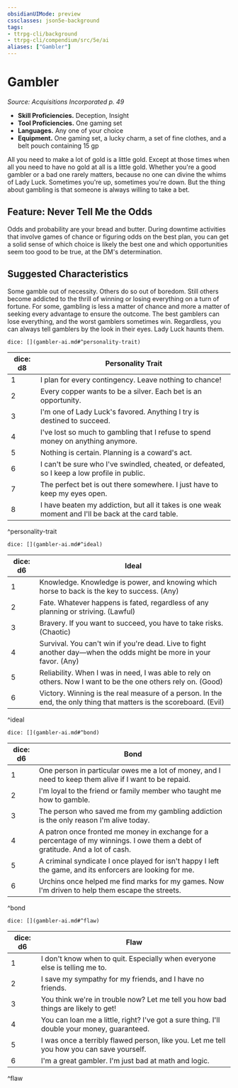 ```yaml
---
obsidianUIMode: preview
cssclasses: json5e-background
tags:
- ttrpg-cli/background
- ttrpg-cli/compendium/src/5e/ai
aliases: ["Gambler"]
---
```

# Gambler
*Source: Acquisitions Incorporated p. 49*  

- **Skill Proficiencies.** Deception, Insight  
- **Tool Proficiencies.** One gaming set  
- **Languages.** Any one of your choice  
- **Equipment.** One gaming set, a lucky charm, a set of fine clothes, and a belt pouch containing 15 gp  

All you need to make a lot of gold is a little gold. Except at those times when all you need to have no gold at all is a little gold. Whether you're a good gambler or a bad one rarely matters, because no one can divine the whims of Lady Luck. Sometimes you're up, sometimes you're down. But the thing about gambling is that someone is always willing to take a bet.

## Feature: Never Tell Me the Odds

Odds and probability are your bread and butter. During downtime activities that involve games of chance or figuring odds on the best plan, you can get a solid sense of which choice is likely the best one and which opportunities seem too good to be true, at the DM's determination.

## Suggested Characteristics

Some gamble out of necessity. Others do so out of boredom. Still others become addicted to the thrill of winning or losing everything on a turn of fortune. For some, gambling is less a matter of chance and more a matter of seeking every advantage to ensure the outcome. The best gamblers can lose everything, and the worst gamblers sometimes win. Regardless, you can always tell gamblers by the look in their eyes. Lady Luck haunts them.

`dice: [](gambler-ai.md#^personality-trait)`

| dice: d8 | Personality Trait |
|----------|-------------------|
| 1 | I plan for every contingency. Leave nothing to chance! |
| 2 | Every copper wants to be a silver. Each bet is an opportunity. |
| 3 | I'm one of Lady Luck's favored. Anything I try is destined to succeed. |
| 4 | I've lost so much to gambling that I refuse to spend money on anything anymore. |
| 5 | Nothing is certain. Planning is a coward's act. |
| 6 | I can't be sure who I've swindled, cheated, or defeated, so I keep a low profile in public. |
| 7 | The perfect bet is out there somewhere. I just have to keep my eyes open. |
| 8 | I have beaten my addiction, but all it takes is one weak moment and I'll be back at the card table. |
^personality-trait

`dice: [](gambler-ai.md#^ideal)`

| dice: d6 | Ideal |
|----------|-------|
| 1 | Knowledge. Knowledge is power, and knowing which horse to back is the key to success. (Any) |
| 2 | Fate. Whatever happens is fated, regardless of any planning or striving. (Lawful) |
| 3 | Bravery. If you want to succeed, you have to take risks. (Chaotic) |
| 4 | Survival. You can't win if you're dead. Live to fight another day—when the odds might be more in your favor. (Any) |
| 5 | Reliability. When I was in need, I was able to rely on others. Now I want to be the one others rely on. (Good) |
| 6 | Victory. Winning is the real measure of a person. In the end, the only thing that matters is the scoreboard. (Evil) |
^ideal

`dice: [](gambler-ai.md#^bond)`

| dice: d6 | Bond |
|----------|------|
| 1 | One person in particular owes me a lot of money, and I need to keep them alive if I want to be repaid. |
| 2 | I'm loyal to the friend or family member who taught me how to gamble. |
| 3 | The person who saved me from my gambling addiction is the only reason I'm alive today. |
| 4 | A patron once fronted me money in exchange for a percentage of my winnings. I owe them a debt of gratitude. And a lot of cash. |
| 5 | A criminal syndicate I once played for isn't happy I left the game, and its enforcers are looking for me. |
| 6 | Urchins once helped me find marks for my games. Now I'm driven to help them escape the streets. |
^bond

`dice: [](gambler-ai.md#^flaw)`

| dice: d6 | Flaw |
|----------|------|
| 1 | I don't know when to quit. Especially when everyone else is telling me to. |
| 2 | I save my sympathy for my friends, and I have no friends. |
| 3 | You think we're in trouble now? Let me tell you how bad things are likely to get! |
| 4 | You can loan me a little, right? I've got a sure thing. I'll double your money, guaranteed. |
| 5 | I was once a terribly flawed person, like you. Let me tell you how you can save yourself. |
| 6 | I'm a great gambler. I'm just bad at math and logic. |
^flaw